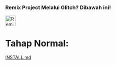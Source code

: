 ### Remix Project Melalui Glitch? Dibawah ini!

<!-- Remix Button -->
<a href="https://glitch.com/edit/?utm_content=project_cmd-handler&utm_source=remix_this&utm_medium=button&utm_campaign=glitchButton#!/remix/cmd-handler">
  <img src="https://cdn.glitch.com/2bdfb3f8-05ef-4035-a06e-2043962a3a13%2Fremix%402x.png?1513093958726" alt="Remix disini gan" height="33">
</a>

# Tahap Normal:
[INSTALL.md](https://github.com/Client-Developer-ID/command-handler/blob/master/INSTALL.md)
